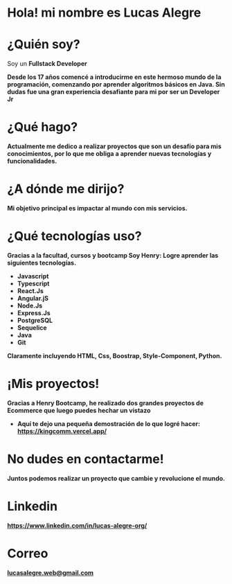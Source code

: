 # Hola! mi nombre es Lucas Alegre

# ¿Quién soy?
Soy un <b>Fullstack Developer<b/> 
  
 Desde los 17 años comencé a introducirme en este hermoso mundo de la programación, comenzando por aprender algoritmos básicos en Java. Sin dudas fue una gran experiencia desafiante para mi por ser un Developer Jr
  
# ¿Qué hago?
Actualmente me dedico a realizar proyectos que son un desafío para mis conocimientos, por lo que me obliga a aprender nuevas tecnologías y funcionalidades.

# ¿A dónde me dirijo?
Mi objetivo principal es impactar al mundo con mis servicios.

# ¿Qué tecnologías uso?
Gracias a la facultad, cursos y bootcamp Soy Henry: Logre aprender las siguientes tecnologías.

- Javascript
- Typescript
- React.Js
- Angular.jS
- Node.Js
- Express.Js
- PostgreSQL
- Sequelice
- Java
- Git

Claramente incluyendo HTML, Css, Boostrap, Style-Component, Python.
  
# ¡Mis proyectos!
Gracias a Henry Bootcamp, he realizado dos grandes proyectos de Ecommerce que luego puedes hechar un vistazo
  - Aquí te dejo una pequeña demostración de lo que logré hacer:  https://kingcomm.vercel.app/

# <b>No dudes en contactarme!<b/>

Juntos podemos realizar un proyecto que cambie y revolucione el mundo.

# Linkedin
https://www.linkedin.com/in/lucas-alegre-org/
# Correo
lucasalegre.web@gmail.com
